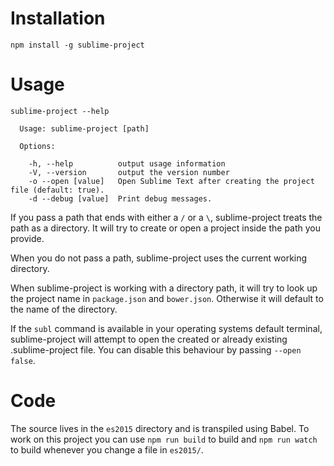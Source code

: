 # Installation

```
npm install -g sublime-project
```

# Usage

```
sublime-project --help

  Usage: sublime-project [path]

  Options:

    -h, --help          output usage information
    -V, --version       output the version number
    -o --open [value]   Open Sublime Text after creating the project file (default: true).
    -d --debug [value]  Print debug messages.
```

If you pass a path that ends with either a `/` or a `\`, sublime-project treats the path as a directory. It will try to create or open a project inside the path you provide. 

When you do not pass a path, sublime-project uses the current working directory. 

When sublime-project is working with a directory path, it will try to look up the project name in `package.json` and `bower.json`. Otherwise it will default to the name of the directory. 

If the `subl` command is available in your operating systems default terminal, sublime-project will attempt to open the created or already existing .sublime-project file. You can disable this behaviour by passing `--open false`. 

# Code

The source lives in the `es2015` directory and is transpiled using Babel. To work on this project you can use `npm run build` to build and `npm run watch` to build whenever you change a file in `es2015/`. 